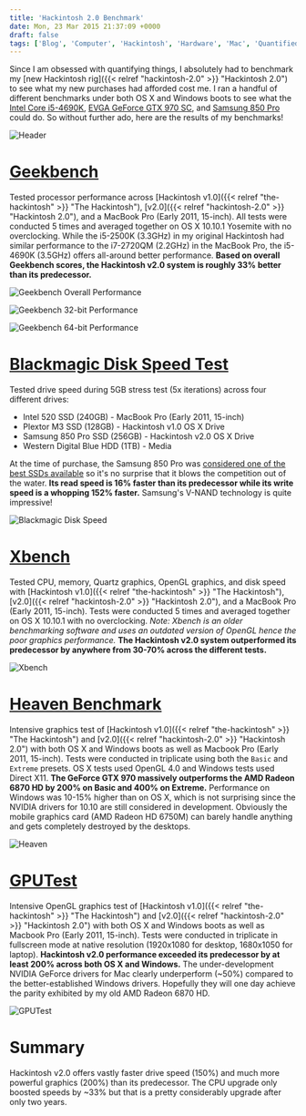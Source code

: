 ```yaml
---
title: 'Hackintosh 2.0 Benchmark'
date: Mon, 23 Mar 2015 21:37:09 +0000
draft: false
tags: ['Blog', 'Computer', 'Hackintosh', 'Hardware', 'Mac', 'Quantified Self']
---
```


Since I am obsessed with quantifying things, I absolutely had to benchmark my [new Hackintosh rig]({{< relref "hackintosh-2.0" >}} "Hackintosh 2.0") to see what my new purchases had afforded cost me. I ran a handful of different benchmarks under both OS X and Windows boots to see what the [Intel Core i5-4690K](http://www.newegg.com/Product/Product.aspx?Item=N82E16819117372), [EVGA GeForce GTX 970 SC](http://www.newegg.com/Product/Product.aspx?Item=N82E16814487076), and [Samsung 850 Pro](http://www.newegg.com/Product/Product.aspx?Item=N82E16820147360) could do. So without further ado, here are the results of my benchmarks!

![Header](Header.jpg)

# [Geekbench](https://www.geekbench.com/)

Tested processor performance across [Hackintosh v1.0]({{< relref "the-hackintosh" >}} "The Hackintosh"), [v2.0]({{< relref "hackintosh-2.0" >}} "Hackintosh 2.0"), and a MacBook Pro (Early 2011, 15-inch). All tests were conducted 5 times and averaged together on OS X 10.10.1 Yosemite with no overclocking. While the i5-2500K (3.3GHz) in my original Hackintosh had similar performance to the i7-2720QM (2.2GHz) in the MacBook Pro, the i5-4690K (3.5GHz) offers all-around better performance. **Based on overall Geekbench scores, the Hackintosh v2.0 system is roughly 33% better than its predecessor.**

![Geekbench Overall Performance](GeekbenchOverall.png)

![Geekbench 32-bit Performance](Geekbench32bit.png)

![Geekbench 64-bit Performance](Geekbench64bit.png)


# [Blackmagic Disk Speed Test](https://itunes.apple.com/us/app/blackmagic-disk-speed-test/id425264550)

Tested drive speed during 5GB stress test (5x iterations) across four different drives:

*   Intel 520 SSD (240GB) - MacBook Pro (Early 2011, 15-inch)
*   Plextor M3 SSD (128GB) - Hackintosh v1.0 OS X Drive
*   Samsung 850 Pro SSD (256GB) - Hackintosh v2.0 OS X Drive
*   Western Digital Blue HDD (1TB) - Media

At the time of purchase, the Samsung 850 Pro was [considered one of the best SSDs available](http://ssd.userbenchmark.com/Samsung-850-Pro-256GB/Rating/2385) so it's no surprise that it blows the competition out of the water. **Its read speed is 16% faster than its predecessor while its write speed is a whopping 152% faster.** Samsung's V-NAND technology is quite impressive!

![Blackmagic Disk Speed](Blackmagic.png)


# [Xbench](http://www.xbench.com/)

Tested CPU, memory, Quartz graphics, OpenGL graphics, and disk speed with [Hackintosh v1.0]({{< relref "the-hackintosh" >}} "The Hackintosh"), [v2.0]({{< relref "hackintosh-2.0" >}} "Hackintosh 2.0"), and a MacBook Pro (Early 2011, 15-inch). Tests were conducted 5 times and averaged together on OS X 10.10.1 with no overclocking. _Note: Xbench is an older benchmarking software and uses an outdated version of OpenGL hence the poor graphics performance._ **The Hackintosh v2.0 system outperformed its predecessor by anywhere from 30-70% across the different tests.**

![Xbench](Xbench.png)


# [Heaven Benchmark](https://unigine.com/products/heaven/)

Intensive graphics test of [Hackintosh v1.0]({{< relref "the-hackintosh" >}} "The Hackintosh") and [v2.0]({{< relref "hackintosh-2.0" >}} "Hackintosh 2.0") with both OS X and Windows boots as well as Macbook Pro (Early 2011, 15-inch). Tests were conducted in triplicate using both the `Basic` and `Extreme` presets. OS X tests used OpenGL 4.0 and Windows tests used Direct X11. **The GeForce GTX 970 massively outperforms the AMD Radeon 6870 HD by 200% on Basic and 400% on Extreme.** Performance on Windows was 10-15% higher than on OS X, which is not surprising since the NVIDIA drivers for 10.10 are still considered in development. Obviously the mobile graphics card (AMD Radeon HD 6750M) can barely handle anything and gets completely destroyed by the desktops.

![Heaven](Heaven.png)


# [GPUTest](http://www.geeks3d.com/gputest/)

Intensive OpenGL graphics test of [Hackintosh v1.0]({{< relref "the-hackintosh" >}} "The Hackintosh") and [v2.0]({{< relref "hackintosh-2.0" >}} "Hackintosh 2.0") with both OS X and Windows boots as well as Macbook Pro (Early 2011, 15-inch). Tests were conducted in triplicate in fullscreen mode at native resolution (1920x1080 for desktop, 1680x1050 for laptop). **Hackintosh v2.0 performance exceeded its predecessor by at least 200% across both OS X and Windows.** The under-development NVIDIA GeForce drivers for Mac clearly underperform (~50%) compared to the better-established Windows drivers. Hopefully they will one day achieve the parity exhibited by my old AMD Radeon 6870 HD.

![GPUTest](GPUTest.png)

# Summary

Hackintosh v2.0 offers vastly faster drive speed (150%) and much more powerful graphics (200%) than its predecessor. The CPU upgrade only boosted speeds by ~33% but that is a pretty considerably upgrade after only two years.